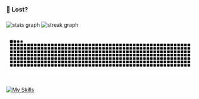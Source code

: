 <h3 align="left">🤪 Lost?</h3>

###

<div align="left">
  <img src="https://github-readme-stats.vercel.app/api?username=Procybit&hide_title=true&hide_rank=false&show_icons=true&include_all_commits=true&count_private=true&disable_animations=false&theme=blue-green&locale=en&hide_border=true&order=1" height="150" alt="stats graph"  />
  <img src="https://streak-stats.demolab.com?user=Procybit&locale=en&mode=daily&theme=blue-green&hide_border=true&border_radius=5&order=3" height="150" alt="streak graph"  />
</div>

###

<img src="https://raw.githubusercontent.com/Procybit/Procybit/output/snake.svg" alt="Snake animation" />

###

[![My Skills](https://skillicons.dev/icons?i=py,c,cpp,lua,js,wasm,godot,robloxstudio,vscode,pycharm,git,regex,windows,raspberrypi,arduino)](https://skillicons.dev)

###
